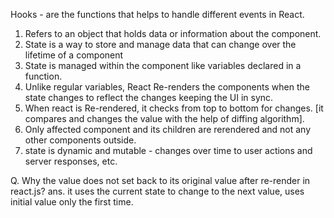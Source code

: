 Hooks - are the functions that helps to handle different events in React.

<!-- ---------------------------- -->

<!-- 1. React States:- -->

1. Refers to an object that holds data or information about the component.
2. State is a way to store and manage data that can change over the lifetime of a component
3. State is managed within the component like variables declared in a function.
4. Unlike regular variables, React Re-renders the components when the state changes to reflect the changes keeping the UI in sync.
5. When react is Re-rendered, it checks from top to bottom for changes. [it compares and changes the value with the help of diffing algorithm].
6. Only affected component and its children are rerendered and not any other components outside.
7. state is dynamic and mutable - changes over time to user actions and server responses, etc.

Q. Why the value does not set back to its original value after re-render in react.js?
ans. it uses the current state to change to the next value, uses initial value only the first time.

<!-- ---------------------------- -->
